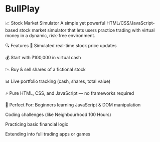 # BullPlay
📈 Stock Market Simulator
A simple yet powerful HTML/CSS/JavaScript-based stock market simulator that lets users practice trading with virtual money in a dynamic, risk-free environment.

🔍 Features
🧠 Simulated real-time stock price updates

💰 Start with ₹100,000 in virtual cash

📉 Buy & sell shares of a fictional stock

📊 Live portfolio tracking (cash, shares, total value)

⚡ Pure HTML, CSS, and JavaScript — no frameworks required

🧪 Perfect For:
Beginners learning JavaScript & DOM manipulation

Coding challenges (like Neighbourhood 100 Hours)

Practicing basic financial logic

Extending into full trading apps or games

